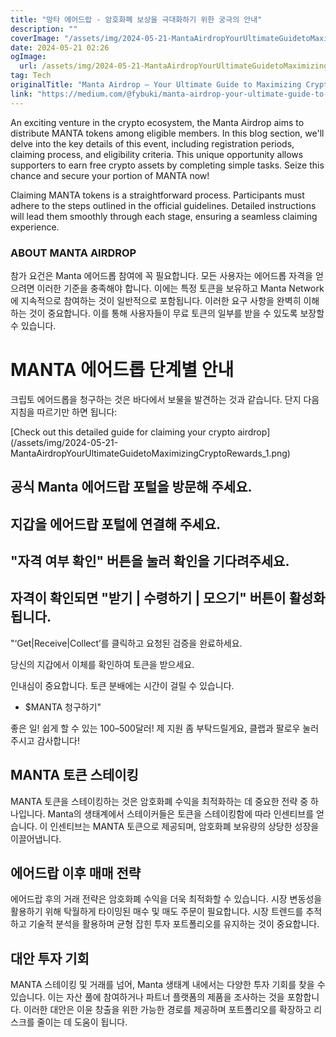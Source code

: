 ```yaml
---
title: "망타 에어드랍 - 암호화폐 보상을 극대화하기 위한 궁극의 안내"
description: ""
coverImage: "/assets/img/2024-05-21-MantaAirdropYourUltimateGuidetoMaximizingCryptoRewards_0.png"
date: 2024-05-21 02:26
ogImage: 
  url: /assets/img/2024-05-21-MantaAirdropYourUltimateGuidetoMaximizingCryptoRewards_0.png
tag: Tech
originalTitle: "Manta Airdrop — Your Ultimate Guide to Maximizing Crypto Rewards"
link: "https://medium.com/@fybuki/manta-airdrop-your-ultimate-guide-to-maximizing-crypto-rewards-d6794d99d1da"
---
```



An exciting venture in the crypto ecosystem, the Manta Airdrop aims to distribute MANTA tokens among eligible members. In this blog section, we'll delve into the key details of this event, including registration periods, claiming process, and eligibility criteria. This unique opportunity allows supporters to earn free crypto assets by completing simple tasks. Seize this chance and secure your portion of MANTA now! 

Claiming MANTA tokens is a straightforward process. Participants must adhere to the steps outlined in the official guidelines. Detailed instructions will lead them smoothly through each stage, ensuring a seamless claiming experience.

### ABOUT MANTA AIRDROP

<div class="content-ad"></div>

참가 요건은 Manta 에어드롭 참여에 꼭 필요합니다. 모든 사용자는 에어드롭 자격을 얻으려면 이러한 기준을 충족해야 합니다. 이에는 특정 토큰을 보유하고 Manta Network에 지속적으로 참여하는 것이 일반적으로 포함됩니다. 이러한 요구 사항을 완벽히 이해하는 것이 중요합니다. 이를 통해 사용자들이 무료 토큰의 일부를 받을 수 있도록 보장할 수 있습니다.

# MANTA 에어드롭 단계별 안내

크립토 에어드롭을 청구하는 것은 바다에서 보물을 발견하는 것과 같습니다. 단지 다음 지침을 따르기만 하면 됩니다:

\[Check out this detailed guide for claiming your crypto airdrop\](/assets/img/2024-05-21-MantaAirdropYourUltimateGuidetoMaximizingCryptoRewards_1.png)

<div class="content-ad"></div>

## 공식 Manta 에어드랍 포털을 방문해 주세요.

## 지갑을 에어드랍 포털에 연결해 주세요.

## "자격 여부 확인" 버튼을 눌러 확인을 기다려주세요.

## 자격이 확인되면 "받기 | 수령하기 | 모으기" 버튼이 활성화됩니다.

<div class="content-ad"></div>

"‘Get|Receive|Collect’를 클릭하고 요청된 검증을 완료하세요.

당신의 지갑에서 이체를 확인하여 토큰을 받으세요.

인내심이 중요합니다. 토큰 분배에는 시간이 걸릴 수 있습니다.

- $MANTA 청구하기"

<div class="content-ad"></div>

좋은 일! 쉽게 할 수 있는 100–500달러! 제 지원 좀 부탁드릴게요, 클랩과 팔로우 눌러주시고 감사합니다!

## MANTA 토큰 스테이킹

MANTA 토큰을 스테이킹하는 것은 암호화폐 수익을 최적화하는 데 중요한 전략 중 하나입니다. Manta의 생태계에서 스테이커들은 토큰을 스테이킹함에 따라 인센티브를 얻습니다. 이 인센티브는 MANTA 토큰으로 제공되며, 암호화폐 보유량의 상당한 성장을 이끌어냅니다.

## 에어드랍 이후 매매 전략

<div class="content-ad"></div>

에어드랍 후의 거래 전략은 암호화폐 수익을 더욱 최적화할 수 있습니다. 시장 변동성을 활용하기 위해 탁월하게 타이밍된 매수 및 매도 주문이 필요합니다. 시장 트렌드를 추적하고 기술적 분석을 활용하며 균형 잡힌 투자 포트폴리오를 유지하는 것이 중요합니다.

## 대안 투자 기회

MANTA 스테이킹 및 거래를 넘어, Manta 생태계 내에서는 다양한 투자 기회를 찾을 수 있습니다. 이는 자산 풀에 참여하거나 파트너 플랫폼의 제품을 조사하는 것을 포함합니다. 이러한 대안은 이윤 창출을 위한 가능한 경로를 제공하며 포트폴리오를 확장하고 리스크를 줄이는 데 도움이 됩니다.